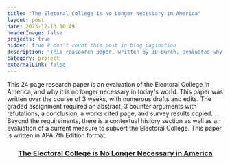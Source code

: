 ```yaml
---
title: "The Eletoral College is No Longer Necessary in America"
layout: post
date: 2023-12-13 10:49
headerImage: false
projects: true
hidden: true # don't count this post in blog pagination
description: "This reasearch paper, written by JD Burch, evaluates why the Electoral College is no longer necessary in America"
category: project
externalLink: false
---
```


<p>This 24 page research paper is an evaluation of the Electoral College in America, and why it is no longer necessary in today's world. This paper was written over the course of 3 weeks, with numerous drafts and edits. The graded assignment required an abstract, 3 counter arguments with refutations, a conclusion, a works cited page, and survey results copied. Beyond the requirements, there is a contextual history section as well as an evaluation of a current measure to subvert the Electoral College. This paper is written in APA 7th Edition format.</p>

<center>
  <h3><a href="/assets/Paper.pdf">The Electoral College is No Longer Necessary in America</a></h3>
</center>
